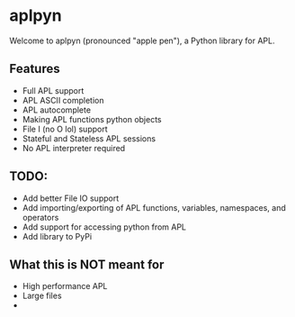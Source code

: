 # aplpyn
Welcome to aplpyn (pronounced "apple pen"), a Python library for APL.

## Features

* Full APL support
* APL ASCII completion
* APL autocomplete
* Making APL functions python objects
* File I (no O lol) support
* Stateful and Stateless APL sessions
* No APL interpreter required


## TODO:

* Add better File IO support
* Add importing/exporting of APL functions, variables, namespaces, and operators
* Add support for accessing python from APL
* Add library to PyPi


## What this is NOT meant for

* High performance APL
* Large files
* 

